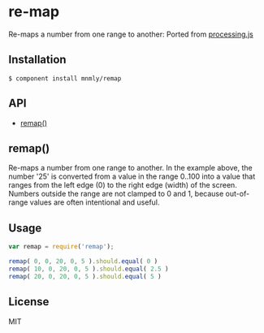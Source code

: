 # re-map

  Re-maps a number from one range to another: Ported from [processing.js](http://processingjs.org/)

## Installation

    $ component install mnmly/remap

## API
  - [remap()](#remap)

## remap()

  Re-maps a number from one range to another. In the example above, the number '25' is converted from
  a value in the range 0..100 into a value that ranges from the left edge (0) to the right edge (width) of the screen.
  Numbers outside the range are not clamped to 0 and 1, because out-of-range values are often intentional and useful.

## Usage
```javascript
var remap = require('remap');

remap( 0, 0, 20, 0, 5 ).should.equal( 0 )
remap( 10, 0, 20, 0, 5 ).should.equal( 2.5 )
remap( 20, 0, 20, 0, 5 ).should.equal( 5 )
```

## License

  MIT
